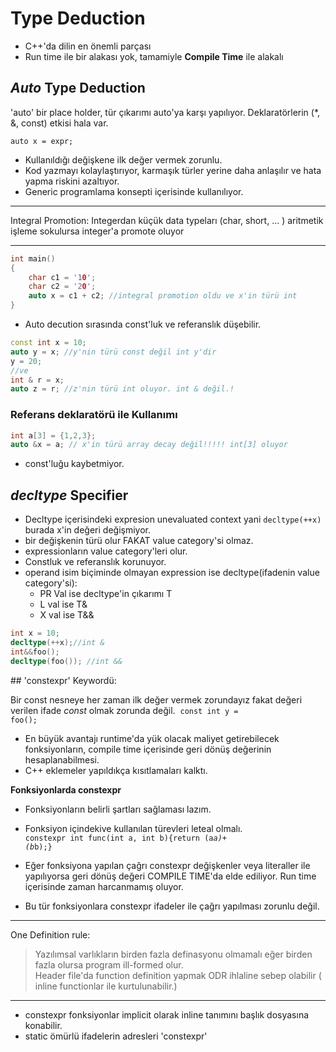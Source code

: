 # Type Deduction
- C++'da dilin en önemli parçası
- Run time ile bir alakası yok, tamamiyle **Compile Time** ile alakalı

## *Auto* Type Deduction

'auto' bir place holder, tür çıkarımı auto'ya karşı yapılıyor. Deklaratörlerin (*, &, const) etkisi hala var.  

<code>auto x = expr;</code>  

- Kullanıldığı değişkene ilk değer vermek zorunlu.
- Kod yazmayı kolaylaştırıyor, karmaşık türler yerine daha anlaşılır ve hata yapma riskini azaltıyor.
- Generic programlama konsepti içerisinde kullanılıyor.

---
Integral Promotion: Integerdan küçük data typeları (char, short, ... ) aritmetik işleme sokulursa integer'a promote oluyor

---

~~~cpp
int main()
{
    char c1 = '10';
    char c2 = '20';
    auto x = c1 + c2; //integral promotion oldu ve x'in türü int
}
~~~

- Auto decution sırasında const'luk ve referanslık düşebilir.
~~~cpp
const int x = 10;
auto y = x; //y'nin türü const değil int y'dir 
y = 20;
//ve 
int & r = x;
auto z = r; //z'nin türü int oluyor. int & değil.!
~~~~

### Referans deklaratörü ile Kullanımı
~~~cpp
int a[3] = {1,2,3};
auto &x = a; // x'in türü array decay değil!!!!! int[3] oluyor
~~~
- const'luğu kaybetmiyor.

## *decltype* Specifier

- Decltype içerisindeki expresion unevaluated context yani <code>decltype(++x)</code> burada x'in değeri değişmiyor.
- bir değişkenin türü olur FAKAT value category'si olmaz.
- expressionların value category'leri olur. 
- Constluk ve referanslık korunuyor.
- operand isim biçiminde olmayan expression ise decltype(ifadenin value category'si):
    - PR Val ise decltype'in çıkarımı T
    - L val ise T&
    - X val ise T&&
~~~cpp
int x = 10;
decltype(++x);//int &
int&&foo();
decltype(foo()); //int && 
~~~

## 'constexpr' Keywordü:

Bir const nesneye her zaman ilk değer vermek zorundayız fakat değeri verilen ifade *const* olmak zorunda değil.
 <code>const int y = foo();</code> 

- En büyük avantajı runtime'da yük olacak maliyet getirebilecek fonksiyonların, compile time içerisinde geri dönüş değerinin hesaplanabilmesi.
- C++ eklemeler yapıldıkça kısıtlamaları kalktı. 

**Fonksiyonlarda constexpr**
- Fonksiyonların belirli şartları sağlaması lazım.
- Fonksiyon içindekive kullanılan türevleri leteal olmalı.
<code> constexpr int func(int a, int b){return (a*a)+ (b*b);}</code> 

- Eğer fonksiyona yapılan çağrı constexpr değişkenler veya literaller ile yapılıyorsa geri dönüş değeri COMPILE TIME'da elde ediliyor. Run time içerisinde zaman harcanmamış oluyor.
- Bu tür fonksiyonlara constexpr ifadeler ile çağrı yapılması zorunlu değil.
----
One Definition rule:
> Yazılımsal varlıkların birden fazla definasyonu olmamalı eğer birden fazla olursa program ill-formed olur.  
> Header file'da function definition yapmak ODR ihlaline sebep olabilir ( inline functionlar ile kurtulunabilir.)
---
- constexpr fonksiyonlar implicit olarak inline tanımını başlık dosyasına konabilir.
- static ömürlü ifadelerin adresleri 'constexpr'


